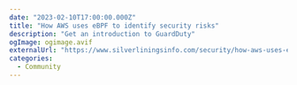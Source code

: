 ```yaml
---
date: "2023-02-10T17:00:00.000Z"
title: "How AWS uses eBPF to identify security risks"
description: "Get an introduction to GuardDuty"
ogImage: ogimage.avif
externalUrl: "https://www.silverliningsinfo.com/security/how-aws-uses-ebpf-identify-security-risks"
categories:
  - Community
---
```

